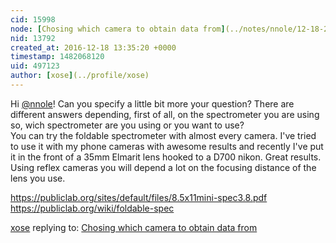 ```yaml
---
cid: 15998
node: [Chosing which camera to obtain data from](../notes/nnole/12-18-2016/chosing-which-camera-to-obtain-data-from)
nid: 13792
created_at: 2016-12-18 13:35:20 +0000
timestamp: 1482068120
uid: 497123
author: [xose](../profile/xose)
---
```


Hi [@nnole](/profile/nnole)! Can you specify a little bit more your question? There are different answers depending, first of all, on the spectrometer you are using so, wich spectrometer are you using or you want to use? </br>
You can try the foldable spectrometer with almost every camera. I've tried to use it with my phone cameras with  awesome results and recently I've put it in the front of a 35mm Elmarit lens hooked to a D700 nikon. Great results.  </br>
Using reflex cameras you will depend a lot on the focusing distance of the lens you use.</br>

https://publiclab.org/sites/default/files/8.5x11mini-spec3.8.pdf</br>
https://publiclab.org/wiki/foldable-spec</br>


[xose](../profile/xose) replying to: [Chosing which camera to obtain data from](../notes/nnole/12-18-2016/chosing-which-camera-to-obtain-data-from)

